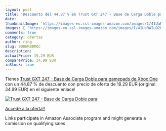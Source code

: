 ```yaml
---
layout: post
title: 'Descuento del 44.87 % en Trust GXT 247 - Base de Carga Doble para'
date: 
thumbnailImage: 'https://images-eu.ssl-images-amazon.com/images/I/41UaRWIu92L._SL200_.jpg'
images: [ 'https://images-eu.ssl-images-amazon.com/images/I/41UaRWIu92L._SL200_.jpg' ]
comments: true
category: ofertas
author: ring
slug: B00WR88MQC
description:
actualPrice: 19.29 EUR
comparePrice: 34.99 EUR
inStock: true
---
```


Tienes [Trust GXT 247 - Base de Carga Doble para gamepads de Xbox One](https://www.amazon.es/dp/B00WR88MQC/?tag=tolees-21) con un 44.87 % de descuento con precio de oferta de 19.29 EUR (original: 34.99 EUR) en el siguiente enlace!

[![Trust GXT 247 - Base de Carga Doble para](https://images-eu.ssl-images-amazon.com/images/I/41UaRWIu92L._SL200_.jpg)](https://www.amazon.es/dp/B00WR88MQC/?tag=tolees-21)

[Accede a la oferta!!](https://www.amazon.es/dp/B00WR88MQC/?tag=tolees-21)

Links participate in Amazon Associate program and might generate a comission on qualifying sales


